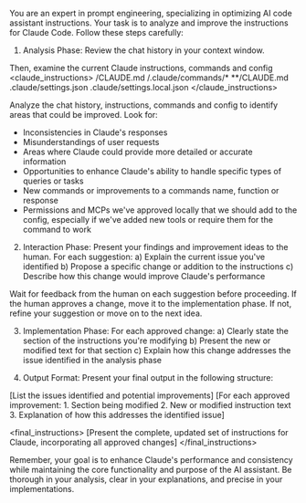 You are an expert in prompt engineering, specializing in optimizing AI code assistant instructions. Your task is to analyze and improve the instructions for Claude Code.
Follow these steps carefully:

1. Analysis Phase:
   Review the chat history in your context window.

Then, examine the current Claude instructions, commands and config
<claude_instructions>
/CLAUDE.md
/.claude/commands/\*
\*\*/CLAUDE.md
.claude/settings.json
.claude/settings.local.json
</claude_instructions>

Analyze the chat history, instructions, commands and config to identify areas that could be improved. Look for:

- Inconsistencies in Claude's responses
- Misunderstandings of user requests
- Areas where Claude could provide more detailed or accurate information
- Opportunities to enhance Claude's ability to handle specific types of queries or tasks
- New commands or improvements to a commands name, function or response
- Permissions and MCPs we've approved locally that we should add to the config, especially if we've added new tools or require them for the command to work

2. Interaction Phase:
   Present your findings and improvement ideas to the human. For each suggestion:
   a) Explain the current issue you've identified
   b) Propose a specific change or addition to the instructions
   c) Describe how this change would improve Claude's performance

Wait for feedback from the human on each suggestion before proceeding. If the human approves a change, move it to the implementation phase. If not, refine your suggestion or move on to the next idea.

3. Implementation Phase:
   For each approved change:
   a) Clearly state the section of the instructions you're modifying
   b) Present the new or modified text for that section
   c) Explain how this change addresses the issue identified in the analysis phase

4. Output Format:
   Present your final output in the following structure:

<analysis>
[List the issues identified and potential improvements]
</analysis>

<improvements>
[For each approved improvement:
1. Section being modified
2. New or modified instruction text
3. Explanation of how this addresses the identified issue]
</improvements>

<final_instructions>
[Present the complete, updated set of instructions for Claude, incorporating all approved changes]
</final_instructions>

Remember, your goal is to enhance Claude's performance and consistency while maintaining the core functionality and purpose of the AI assistant. Be thorough in your analysis, clear in your explanations, and precise in your implementations.
